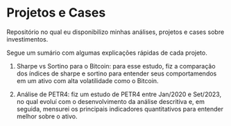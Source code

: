 # Projetos e Cases

Repositório no qual eu disponibilizo minhas análises, projetos e cases sobre investimentos.

Segue um sumário com algumas explicações rápidas de cada projeto.

1. Sharpe vs Sortino para o Bitcoin: para esse estudo, fiz a comparação dos índices de sharpe e sortino para entender seus comportamendos em um ativo com alta volatilidade como o Bitcoin.

2. Análise de PETR4: fiz um estudo de PETR4 entre Jan/2020 e Set/2023, no qual evoluí com o desenvolvimento da análise descritiva e, em seguida, mensurei os principais indicadores quantitativos para entender melhor sobre o ativo.
